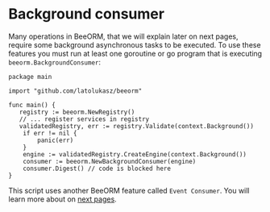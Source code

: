 # Background consumer

Many operations in BeeORM, that we will explain later on next pages, require
some background asynchronous tasks to be executed. To use these features you must
run at least one goroutine or go program that is executing `beeorm.BackgroundConsumer`:

```go{13-14}
package main

import "github.com/latolukasz/beeorm"

func main() {
   registry := beeorm.NewRegistry()
   // ... register services in registry
   validatedRegistry, err := registry.Validate(context.Background())
    if err != nil {
        panic(err)
    }
    engine := validatedRegistry.CreateEngine(context.Background())
    consumer := beeorm.NewBackgroundConsumer(engine)
    consumer.Digest() // code is blocked here
}

```

This script uses another BeeORM feature called `Event Consumer`. 
You will learn more about on [next pages](/guide/event_broker.html#consuming-events).
